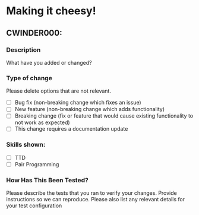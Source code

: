 # Making it cheesy!

## CWINDER000:

### Description

What have you added or changed?

### Type of change

Please delete options that are not relevant.

- [ ] Bug fix (non-breaking change which fixes an issue)
- [ ] New feature (non-breaking change which adds functionality)
- [ ] Breaking change (fix or feature that would cause existing functionality to not work as expected)
- [ ] This change requires a documentation update

### Skills shown:

- [ ] TTD
- [ ] Pair Programming

### How Has This Been Tested?

Please describe the tests that you ran to verify your changes. Provide instructions so we can reproduce. Please also list any relevant details for your test configuration

